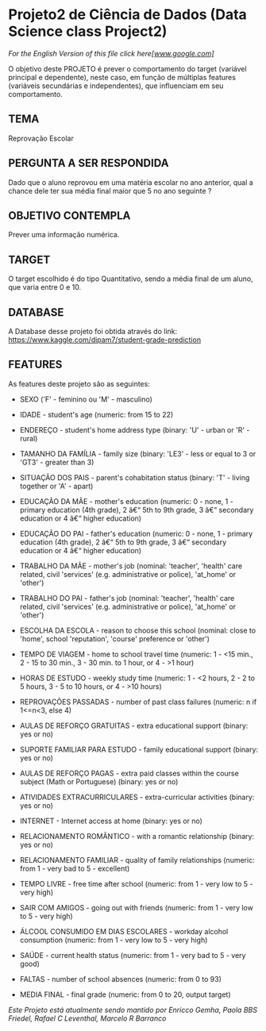 # Projeto2 de Ciência de Dados (Data Science class Project2)

_For the English Version of this file click here[www.google.com]_

O objetivo deste PROJETO é prever o comportamento do target (variável principal e dependente), neste caso, em função de múltiplas features (variáveis secundárias e independentes), que influenciam em seu comportamento.

## TEMA
Reprovação Escolar

## PERGUNTA A SER RESPONDIDA
Dado que o aluno reprovou em uma matéria escolar no ano anterior, qual a chance dele ter sua média final maior que 5 no ano seguinte ?

## OBJETIVO CONTEMPLA
Prever uma informação numérica.

## TARGET
O target escolhido é do tipo Quantitativo, sendo a média final de um aluno, que varia entre 0 e 10.

## DATABASE
A Database desse projeto foi obtida através do link: https://www.kaggle.com/dipam7/student-grade-prediction

## FEATURES
As features deste projeto são as seguintes:
- SEXO ('F' - feminino ou 'M' - masculino)
- IDADE - student's age (numeric: from 15 to 22)
- ENDEREÇO - student's home address type (binary: 'U' - urban or 'R' - rural)
- TAMANHO DA FAMÍLIA - family size (binary: 'LE3' - less or equal to 3 or 'GT3' - greater than 3)
- SITUAÇÃO DOS PAIS - parent's cohabitation status (binary: 'T' - living together or 'A' - apart)
- EDUCAÇÃO DA MÃE - mother's education (numeric: 0 - none, 1 - primary education (4th grade), 2 â€“ 5th to 9th grade, 3 â€“ secondary education or 4 â€“ higher education)
- EDUCAÇÃO DO PAI - father's education (numeric: 0 - none, 1 - primary education (4th grade), 2 â€“ 5th to 9th grade, 3 â€“ secondary education or 4 â€“ higher education)
- TRABALHO DA MÃE - mother's job (nominal: 'teacher', 'health' care related, civil 'services' (e.g. administrative or police), 'at_home' or 'other')
- TRABALHO DO PAI - father's job (nominal: 'teacher', 'health' care related, civil 'services' (e.g. administrative or police), 'at_home' or 'other')
- ESCOLHA DA ESCOLA - reason to choose this school (nominal: close to 'home', school 'reputation', 'course' preference or 'other')

- TEMPO DE VIAGEM - home to school travel time (numeric: 1 - <15 min., 2 - 15 to 30 min., 3 - 30 min. to 1 hour, or 4 - >1 hour)
- HORAS DE ESTUDO - weekly study time (numeric: 1 - <2 hours, 2 - 2 to 5 hours, 3 - 5 to 10 hours, or 4 - >10 hours)
- REPROVAÇÕES PASSADAS - number of past class failures (numeric: n if 1<=n<3, else 4)
- AULAS DE REFORÇO GRATUITAS - extra educational support (binary: yes or no)
- SUPORTE FAMILIAR PARA ESTUDO - family educational support (binary: yes or no)
- AULAS DE REFORÇO PAGAS - extra paid classes within the course subject (Math or Portuguese) (binary: yes or no)
- ATIVIDADES EXTRACURRICULARES - extra-curricular activities (binary: yes or no)
- INTERNET - Internet access at home (binary: yes or no)
- RELACIONAMENTO ROMÂNTICO - with a romantic relationship (binary: yes or no)
- RELACIONAMENTO FAMILIAR - quality of family relationships (numeric: from 1 - very bad to 5 - excellent)
- TEMPO LIVRE - free time after school (numeric: from 1 - very low to 5 - very high)
- SAIR COM AMIGOS - going out with friends (numeric: from 1 - very low to 5 - very high)
- ÁLCOOL CONSUMIDO EM DIAS ESCOLARES - workday alcohol consumption (numeric: from 1 - very low to 5 - very high)
- SAÚDE - current health status (numeric: from 1 - very bad to 5 - very good)
- FALTAS - number of school absences (numeric: from 0 to 93)
- MEDIA FINAL - final grade (numeric: from 0 to 20, output target)



_Este Projeto está atualmente sendo mantido por Enricco Gemha, Paola BBS Friedel, Rafael C Leventhal, Marcelo R Barranco_